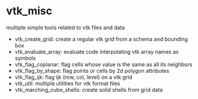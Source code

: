 # vtk_misc
multiple simple tools related to vtk files and data
 - vtk_create_grid: create a regular vtk grid from a schema and bounding box
 - vtk_evaluate_array: evaluate code interpolating vtk array names as symbols
 - vtk_flag_coplanar: flag cells whose value is the same as all its neighbors
 - vtk_flag_by_shape: flag points or cells by 2d polygon attributes
 - vtk_flag_ijk: flag ijk (row, col, level) on a vtk grid
 - vtk_util: multiple utilities for vtk format files
 - vtk_marching_cube_shells: create solid shells from grid data
